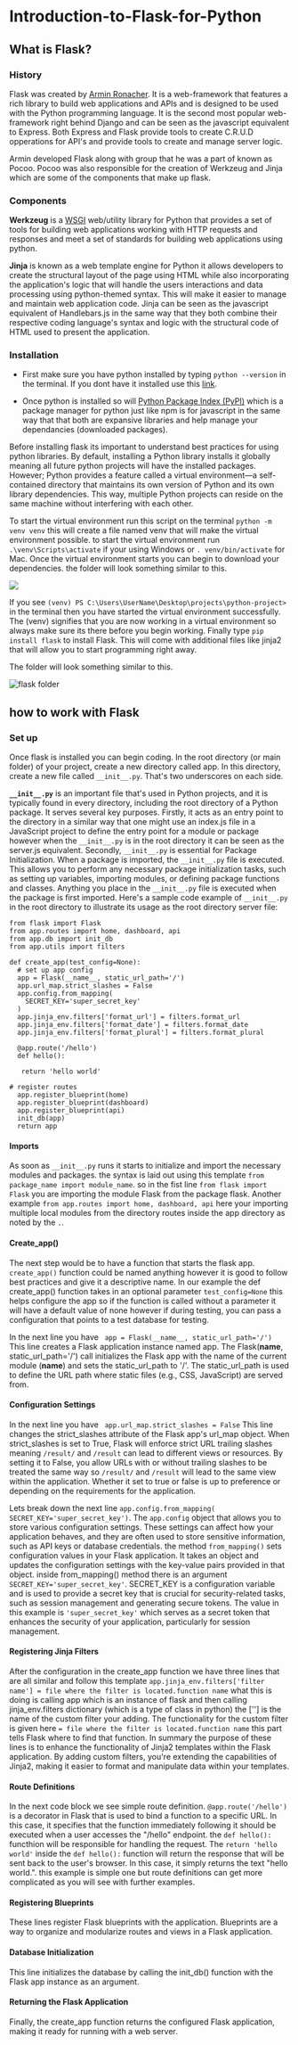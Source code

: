 # Introduction-to-Flask-for-Python

## What is Flask?

### History

Flask was created by [Armin Ronacher](https://en.wikipedia.org/wiki/Armin_Ronacher). It is a web-framework that features a rich library to build web applications and APIs and is designed to be used with the Python programming language. It is the second most popular web-framework right behind Django and can be seen as the javascript equivalent to Express. Both Express and Flask provide tools to create C.R.U.D opperations for API's and provide tools to create and manage server logic.

Armin developed Flask along with group that he was a part of known as Pocoo. Pocoo was also responsible for the creation of Werkzeug and Jinja which are some of the components that make up flask.

### Components

**Werkzeug** is a [WSGI](https://wsgi.readthedocs.io/en/latest/what.html) web/utility library for Python that provides a set of tools for building web applications working with HTTP requests and responses and meet a set of standards for building web applications using python.

**Jinja** is known as a web template engine for Python it allows developers to create the structural layout of the page using HTML while also incorporating the application's logic that will handle the users interactions and data processing using python-themed syntax. This will make it easier to manage and maintain web application code. Jinja can be seen as the javascript equivalent of Handlebars.js in the same way that they both combine their respective coding language's syntax and logic with the structural code of HTML used to present the application.

### Installation

- First make sure you have python installed by typing `python --version` in the terminal. If you dont have it installed use this [link](https://www.python.org/downloads/).

- Once python is installed so will [Python Package Index (PyPI)](https://pypi.org/) which is a package manager for python just like npm is for javascript in the same way that that both are expansive libraries and help manage your dependancies (downloaded packages).

Before installing flask its important to understand best practices for using python libraries. By default, installing a Python library installs it globally meaning all future python projects will have the installed packages. However; Python provides a feature called a virtual environment—a self-contained directory that maintains its own version of Python and its own library dependencies. This way, multiple Python projects can reside on the same machine without interfering with each other.

To start the virtual environment run this script on the terminal `python -m venv venv` this will create a file named venv that will make the virtual environment possible. to start the virtual environment run `.\venv\Scripts\activate` if your using Windows or `. venv/bin/activate` for Mac. Once the virtual environment starts you can begin to download your dependencies. 
the folder will look something similar to this.

![](../assets/Flask.png)

If you see `(venv) PS C:\Users\UserName\Desktop\projects\python-project>` in the terminal then you have started the virtual environment successfully. The (venv) signifies that you are now working in a virtual environment so always make sure its there before you begin working. Finally type `pip install flask` to install Flask. This will come with additional files like jinja2 that will allow you to start programming right away.

The folder will look something similar to this.

![flask folder](../assets/flask-folder2.png)

## how to work with Flask

### Set up

Once flask is installed you can begin coding. In the root directory (or main folder) of your project, create a new directory called app. In this directory, create a new file called `__init__.py`. That's two underscores on each side. 

**`__init__.py`** is an important file that's used in Python projects, and it is typically found in every directory, including the root directory of a Python package. It serves several key purposes. Firstly, it acts as an entry point to the directory in a similar way that one might use an index.js file in a JavaScript project to define the entry point for a module or package however when the `__init__.py` is in the root directory it can be seen as the server.js equivalent. Secondly, `__init__.py` is essential for Package Initialization. When a package is imported, the `__init__.py` file is executed. This allows you to perform any necessary package initialization tasks, such as setting up variables, importing modules, or defining package functions and classes. Anything you place in the `__init__.py` file is executed when the package is first imported. Here's a sample code example of `__init__.py` in the root directory to illustrate its usage as the root directory server file:

```
from flask import Flask
from app.routes import home, dashboard, api
from app.db import init_db
from app.utils import filters

def create_app(test_config=None):
  # set up app config
  app = Flask(__name__, static_url_path='/')
  app.url_map.strict_slashes = False
  app.config.from_mapping(
    SECRET_KEY='super_secret_key'
  )
  app.jinja_env.filters['format_url'] = filters.format_url
  app.jinja_env.filters['format_date'] = filters.format_date
  app.jinja_env.filters['format_plural'] = filters.format_plural
  
  @app.route('/hello')
  def hello():
   
   return 'hello world'
  
# register routes
  app.register_blueprint(home)
  app.register_blueprint(dashboard)
  app.register_blueprint(api)
  init_db(app)
  return app
```
#### Imports

As soon as `__init__.py` runs it starts to initialize and import the necessary modules and packages. the syntax is laid out using this template `from package_name import module_name`. so in the fist line `from flask import Flask` you are importing the module Flask from the package flask. Another example `from app.routes import home, dashboard, api` here your importing multiple local modules from the directory routes inside the app directory as noted by the `.`. 

####  Create_app()

The next step would be to have a function that starts the flask app. `create_app()` function could be named anything however it is good to follow best practices and give it a descriptive name. In our example the def create_app() function takes in an optional parameter `test_config=None` this helps configure the app so if the function is called without a parameter it will have a default value of none however if during testing, you can pass a configuration that points to a test database for testing.

 In the next line you have ` app = Flask(__name__, static_url_path='/')` This line creates a Flask application instance named app. The Flask(__name__, static_url_path='/') call initializes the Flask app with the name of the current module (__name__) and sets the static_url_path to '/'. The static_url_path is used to define the URL path where static files (e.g., CSS, JavaScript) are served from.

 

#### Configuration Settings

 In the next line you have ` app.url_map.strict_slashes = False` This line changes the strict_slashes attribute of the Flask app's url_map object. When strict_slashes is set to True, Flask will enforce strict URL trailing slashes meaning `/result/` and `/result` can lead to different views or resources. By setting it to False, you allow URLs with or without trailing slashes to be treated the same way so `/result/` and `/result` will lead to the same view within the application. Whether it set to true or false is up to preference or depending on the requirements for the application. 

Lets break down the next line `app.config.from_mapping( SECRET_KEY='super_secret_key')`. The `app.config` object that allows you to store various configuration settings. These settings can affect how your application behaves, and they are often used to store sensitive information, such as API keys or database credentials. the method `from_mapping()` sets configuration values in your Flask application. It takes an object and updates the configuration settings with the key-value pairs provided in that object. inside from_mapping() method there is an argument `SECRET_KEY='super_secret_key'`. SECRET_KEY is a configuration variable and is used to provide a secret key that is crucial for security-related tasks, such as session management and generating secure tokens. The value in this example is `'super_secret_key'` which serves as a secret token that enhances the security of your application, particularly for session management.

#### Registering Jinja Filters

After the configuration in the create_app function we have three lines that are all similar and follow this template `app.jinja_env.filters['filter name'] = file where the filter is located.function name` what this is doing is calling app which is an instance of flask and then calling jinja_env.filters dictionary (which is a type of class in python) the [''] is the name of the custom filter your adding. The functionality for the custom filter is given here `= file where the filter is located.function name`  this part tells Flask where to find that function. In summary the purpose of these lines is to enhance the functionality of Jinja2 templates within the Flask application. By adding custom filters, you're extending the capabilities of Jinja2, making it easier to format and manipulate data within your templates.

#### Route Definitions

In the next code block we see simple route definition. `@app.route('/hello')` is a decorator in Flask that is used to bind a function to a specific URL. In this case, it specifies that the function immediately following it should be executed when a user accesses the "/hello" endpoint. the `def hello():` functhion will be responsible for handling the request. The `return 'hello world'` inside the `def hello():` function will return the response that will be sent back to the user's browser. In this case, it simply returns the text "hello world.".
this example is simple one but route definitions can get more complicated as you will see with further examples.


#### Registering Blueprints

These lines register Flask blueprints with the application. Blueprints are a way to organize and modularize routes and views in a Flask application.

#### Database Initialization

This line initializes the database by calling the init_db() function with the Flask app instance as an argument.

#### Returning the Flask Application

Finally, the create_app function returns the configured Flask application, making it ready for running with a web server.



 


